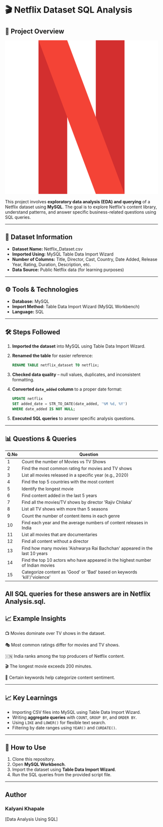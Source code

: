 # 🎬 Netflix Dataset SQL Analysis

## 📌 Project Overview

![Netflix Logo](https://github.com/Kalyanikhapale/Netflix-Analysis/blob/main/Netflix%20Logo.png)

This project involves **exploratory data analysis (EDA) and querying** of a Netflix dataset using **MySQL**.
The goal is to explore Netflix's content library, understand patterns, and answer specific business-related questions using SQL queries.

---

## 📂 Dataset Information

* **Dataset Name:** Netflix\_Dataset.csv
* **Imported Using:** MySQL Table Data Import Wizard
* **Number of Columns:** Title, Director, Cast, Country, Date Added, Release Year, Rating, Duration, Description, etc.
* **Data Source:** Public Netflix data (for learning purposes)

---

## ⚙️ Tools & Technologies

* **Database:** MySQL
* **Import Method:** Table Data Import Wizard (MySQL Workbench)
* **Language:** SQL

---

## 🛠️ Steps Followed

1. **Imported the dataset** into MySQL using Table Data Import Wizard.
2. **Renamed the table** for easier reference:

   ```sql
   RENAME TABLE netflix_dataset TO netflix;
   ```
3. **Checked data quality** – null values, duplicates, and inconsistent formatting.
4. **Converted `date_added` column** to a proper date format:

   ```sql
   UPDATE netflix  
   SET added_date = STR_TO_DATE(date_added, '%M %d, %Y')  
   WHERE date_added IS NOT NULL;
   ```
5. **Executed SQL queries** to answer specific analysis questions.

---

## 📊 Questions & Queries

| Q.No | Question                                                                        |
| ---- | ------------------------------------------------------------------------------- |
| 1    | Count the number of Movies vs TV Shows                                          |
| 2    | Find the most common rating for movies and TV shows                             |
| 3    | List all movies released in a specific year (e.g., 2020)                        |
| 4    | Find the top 5 countries with the most content                                  |
| 5    | Identify the longest movie                                                      |
| 6    | Find content added in the last 5 years                                          |
| 7    | Find all the movies/TV shows by director 'Rajiv Chilaka'                        |
| 8    | List all TV shows with more than 5 seasons                                      |
| 9    | Count the number of content items in each genre                                 |
| 10   | Find each year and the average numbers of content releases in India             |
| 11   | List all movies that are documentaries                                          |
| 12   | Find all content without a director                                             |
| 13   | Find how many movies 'Aishwarya Rai Bachchan' appeared in the last 10 years     |
| 14   | Find the top 10 actors who have appeared in the highest number of Indian movies |
| 15   | Categorize content as 'Good' or 'Bad' based on keywords 'kill'/'violence'       |

All SQL queries for these answers are in Netflix Analysis.sql.
---
## 📈 Example Insights
📺 Movies dominate over TV shows in the dataset.

🎭 Most common ratings differ for movies and TV shows.

🇮🇳 India ranks among the top producers of Netflix content.

🎬 The longest movie exceeds 200 minutes.

🧾 Certain keywords help categorize content sentiment.

----

## 📈 Key Learnings

* Importing CSV files into MySQL using Table Data Import Wizard.
* Writing **aggregate queries** with `COUNT`, `GROUP BY`, and `ORDER BY`.
* Using `LIKE` and `LOWER()` for flexible text search.
* Filtering by date ranges using `YEAR()` and `CURDATE()`.

---

## 📌 How to Use

1. Clone this repository.
2. Open **MySQL Workbench**.
3. Import the dataset using **Table Data Import Wizard**.
4. Run the SQL queries from the provided script file.

---
## Author
### Kalyani Khapale
[Data Analysis Using SQL]
